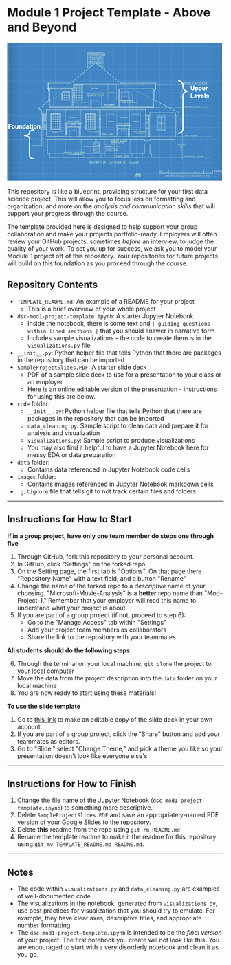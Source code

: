 # Module 1 Project Template - Above and Beyond

![blueprint2](images/blueprint.png)

This repository is like a blueprint, providing structure for your first data science project. This will allow you to focus less on formatting and organization, and more on the _analysis and communication skills_ that will support your progress through the course.

The template provided here is designed to help support your group collaboration and make your projects portfolio-ready. Employers will often review your GitHub projects, sometimes _before_ an interview, to judge the quality of your work. To set you up for success, we ask you to model your Module 1 project off of this repository. Your repositories for future projects will build on this foundation as you proceed through the course.

## Repository Contents

- `TEMPLATE_README.md`: An example of a README for your project
  - This is a brief overview of your whole project
- `dsc-mod1-project-template.ipynb`: A starter Jupyter Notebook
  - Inside the notebook, there is some text and `| guiding questions within lined sections |` that you should answer in narrative form
  - Includes sample visualizations - the code to create them is in the `visualizations.py` file
- `__init__.py`: Python helper file that tells Python that there are packages in the repository that can be imported
- `SampleProjectSlides.PDF`: A starter slide deck
  - PDF of a sample slide deck to use for a presentation to your class or an employer
  - Here is an [online editable version](https://docs.google.com/presentation/d/1PnqhxdN1P1tY3MKCXKmShO0sYLRQF2DSMzMN_tnk5xo/edit?usp=sharing) of the presentation - instructions for using this are below.
- `code` folder:
  - `__init__.py`: Python helper file that tells Python that there are packages in the repository that can be imported
  - `data_cleaning.py`: Sample script to clean data and prepare it for analysis and visualization
  - `visualizations.py`: Sample script to produce visualizations
  - You may also find it helpful to have a Jupyter Notebook here for messy EDA or data preparation
- `data` folder:
  - Contains data referenced in Jupyter Notebook code cells
- `images` folder:
  - Contains images referenced in Jupyter Notebook markdown cells
- `.gitignore` file that tells git to not track certain files and folders

***
## Instructions for How to Start

**If in a group project, have only one team member do steps one through five**

1. Through GitHub, fork this repository to your personal account.
2. In GitHub, click "Settings" on the forked repo.
3. On the Setting page, the first tab is "Options". On that page there  "Repository Name" with a text field, and a button "Rename"
4. Change the name of the forked repo to a _descriptive_ name of your choosing. "Microsoft-Movie-Analysis" is a **better** repo name than "Mod-Project-1." Remember that your employer will read this name to understand what your project is about.
5. If you are part of a group project (if not, proceed to step 6):
   - Go to the "Manage Access" tab within "Settings"
   - Add your project team members as collaborators
   - Share the link to the repository with your teammates

**All students should do the following steps**

6. Through the terminal on your local machine, `git clone` the project to your local computer
7. Move the data from the project description into the `data` folder on your local machine
8. You are now ready to start using these materials!

**To use the slide template**

1. Go to [this link](https://docs.google.com/presentation/d/1eYnFN5ojOD7RNXDv9dj-ZBwrASru0pnlnwTg3NVXdoU/copy) to make an editable copy of the slide deck in your own account.
2. If you are part of a group project, click the "Share" button and add your teammates as editors.
3. Go to "Slide," select "Change Theme," and pick a theme you like so your presentation doesn't look like everyone else's.

***
## Instructions for How to Finish
1. Change the file name of the Jupyter Notebook (`dsc-mod1-project-template.ipynb`) to something more descriptive.
2. Delete `SampleProjectSlides.PDF` and save an appropriately-named PDF version of your Google Slides to the repository.
3. Delete **this** readme from the repo using `git rm README.md`
4. Rename the template readme to make it the readme for this repository using `git mv TEMPLATE_README.md README.md`.

***
## Notes
- The code within `visualizations.py` and `data_cleaning.py` are examples of well-documented code.
- The visualizations in the notebook, generated from `visualizations.py`, use best practices for visualization that you should try to emulate. For example, they have clear axes, descriptive titles, and appropriate number formatting.
- The `dsc-mod1-project-template.ipynb` is intended to be the _final version_ of your project. The first notebook you create will not look like this. You are encouraged to start with a very disorderly notebook and clean it as you go.
